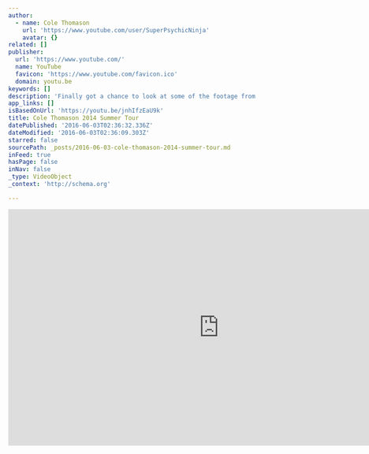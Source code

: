 ```yaml
---
author:
  - name: Cole Thomason
    url: 'https://www.youtube.com/user/SuperPsychicNinja'
    avatar: {}
related: []
publisher:
  url: 'https://www.youtube.com/'
  name: YouTube
  favicon: 'https://www.youtube.com/favicon.ico'
  domain: youtu.be
keywords: []
description: 'Finally got a chance to look at some of the footage from the tour, hope you enjoy.'
app_links: []
isBasedOnUrl: 'https://youtu.be/jnhIfzEaU9k'
title: Cole Thomason 2014 Summer Tour
datePublished: '2016-06-03T02:36:32.336Z'
dateModified: '2016-06-03T02:36:09.303Z'
starred: false
sourcePath: _posts/2016-06-03-cole-thomason-2014-summer-tour.md
inFeed: true
hasPage: false
inNav: false
_type: VideoObject
_context: 'http://schema.org'

---
```

<iframe src="https://cdn.embedly.com/widgets/media.html?src=https%3A%2F%2Fwww.youtube.com%2Fembed%2FjnhIfzEaU9k%3Ffeature%3Doembed&amp;url=http%3A%2F%2Fwww.youtube.com%2Fwatch%3Fv%3DjnhIfzEaU9k&amp;image=https%3A%2F%2Fi.ytimg.com%2Fvi%2FjnhIfzEaU9k%2Fhqdefault.jpg&amp;key=b7d04c9b404c499eba89ee7072e1c4f7&amp;type=text%2Fhtml&amp;schema=youtube" width="854" height="480" scrolling="no" frameborder="0" allowfullscreen="" style=""></iframe>